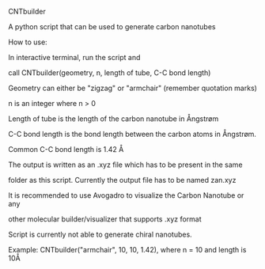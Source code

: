 CNTbuilder

A python script that can be used to generate carbon nanotubes

How to use:

In interactive terminal, run the script and 

call CNTbuilder(geometry, n, length of tube, C-C bond length)

Geometry can either be "zigzag" or "armchair" (remember quotation marks)

n is an integer where n > 0

Length of tube is the length of the carbon nanotube in Ångstrøm

C-C bond length is the bond length between the carbon atoms in Ångstrøm.

Common C-C bond length is 1.42 Å

The output is written as an .xyz file which has to be present in the same

folder as this script. Currently the output file has to be named zan.xyz

It is recommended to use Avogadro to visualize the Carbon Nanotube or any

other molecular builder/visualizer that supports .xyz format

Script is currently not able to generate chiral nanotubes.

Example: CNTbuilder("armchair", 10, 10, 1.42), where n = 10 and length is 10Å
